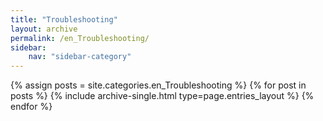 ```yaml
---
title: "Troubleshooting"
layout: archive
permalink: /en_Troubleshooting/
sidebar:
    nav: "sidebar-category"
---
```



{% assign posts = site.categories.en_Troubleshooting %}
{% for post in posts %} {% include archive-single.html type=page.entries_layout %} {% endfor %}
